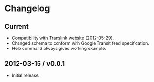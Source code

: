 # Changelog

## Current

* Compatibility with Translink website (2012-05-29).
* Changed schema to conform with Google Transit feed specification.
* Help command always gives working example.

## 2012-03-15 / v0.0.1

* Initial release.

